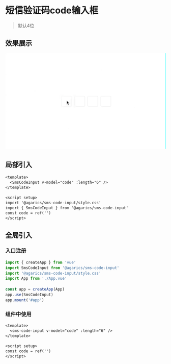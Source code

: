 # 短信验证码code输入框

> 默认4位

## 效果展示

![demo](demo.gif)

## 局部引入
```vue
<template>
  <SmsCodeInput v-model="code" :length="6" />
</template>

<script setup>
import '@agarics/sms-code-input/style.css'
import { SmsCodeInput } from '@agarics/sms-code-input'
const code = ref('')
</script>
```

## 全局引入

### 入口注册
```js
import { createApp } from 'vue'
import SmsCodeInput from '@agarics/sms-code-input'
import '@agarics/sms-code-input/style.css'
import App from './App.vue'

const app = createApp(App)
app.use(SmsCodeInput)
app.mount('#app')

```
### 组件中使用
```vue
<template>
  <sms-code-input v-model="code" :length="6" />
</template>

<script setup>
const code = ref('')
</script>
```
